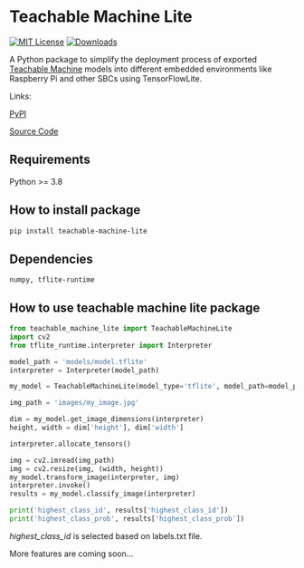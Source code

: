 # Teachable Machine Lite

[![MIT License](https://img.shields.io/badge/License-MIT-green.svg)](https://choosealicense.com/licenses/mit/)
[![Downloads](https://static.pepy.tech/badge/teachable-machine-lite)](https://pepy.tech/project/teachable-machine-lite)

A Python package to simplify the deployment process of exported [Teachable Machine](https://teachablemachine.withgoogle.com/) models into different embedded environments like Raspberry Pi and other SBCs using TensorFlowLite.

Links:

[PyPI](https://pypi.org/project/teachable-machine-lite/)

[Source Code](https://github.com/MeqdadDev/teachable-machine-lite)


## Requirements

Python >= 3.8

## How to install package

```bash
pip install teachable-machine-lite
```

## Dependencies

```numpy, tflite-runtime```

## How to use teachable machine lite package

```py
from teachable_machine_lite import TeachableMachineLite
import cv2
from tflite_runtime.interpreter import Interpreter

model_path = 'models/model.tflite'
interpreter = Interpreter(model_path)

my_model = TeachableMachineLite(model_type='tflite', model_path=model_path)

img_path = 'images/my_image.jpg'

dim = my_model.get_image_dimensions(interpreter)
height, width = dim['height'], dim['width']

interpreter.allocate_tensors()

img = cv2.imread(img_path)
img = cv2.resize(img, (width, height))
my_model.transform_image(interpreter, img)
interpreter.invoke()
results = my_model.classify_image(interpreter)

print('highest_class_id', results['highest_class_id'])
print('highest_class_prob', results['highest_class_prob'])

```

_highest_class_id_ is selected based on labels.txt file.

More features are coming soon...
